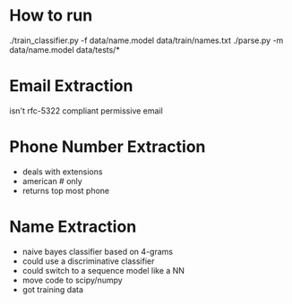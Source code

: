 How to run
============

./train_classifier.py -f data/name.model data/train/names.txt 
./parse.py -m data/name.model data/tests/*



Email Extraction
================
isn't rfc-5322 compliant
permissive email

Phone Number Extraction
=======================
- deals with extensions
- american # only
- returns top most phone

Name Extraction
===============
- naive bayes classifier based on 4-grams
- could use a discriminative classifier
- could switch to a sequence model like a NN
- move code to scipy/numpy
- got training data